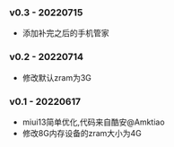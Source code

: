 ### v0.3 - 20220715
* 添加补完之后的手机管家
### v0.2 - 20220714
* 修改默认zram为3G
### v0.1 - 20220617
* miui13简单优化,代码来自酷安@Amktiao
* 修改8G内存设备的zram大小为4G
